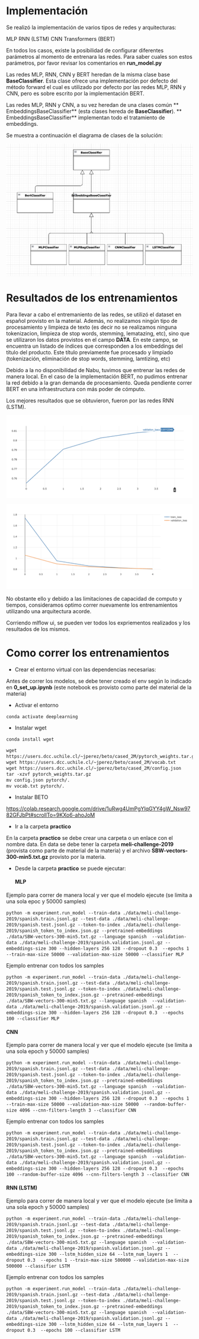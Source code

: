 

# Implementación

Se realizó la implementación de varios tipos de redes y arquitecturas:


MLP
RNN (LSTM)
CNN
Transformers (BERT)


En todos los casos, existe la posibilidad de configurar diferentes parámetros al momento de entrenara las redes. Para saber cuales son estos parámetros, por favor revisar los comentarios en **run_model.py**

Las redes MLP, RNN, CNN y BERT  heredan de la misma clase base **BaseClassifier**.  Esta clase ofrece una implementación por defecto del método forward el cual es utilizado por defecto por las redes MLP, RNN y CNN, pero es sobre escrito por la implementación BERT.

Las redes MLP, RNN y CNN, a su vez heredan de una clases común ** EmbeddingsBaseClassifier** (esta clases hereda de **BaseClassifier**). ** EmbeddingsBaseClassifier** implementan todo el tratamiento de embeddings.

Se muestra a continuación el diagrama de clases de la solución:

![](images/img_01.png)

# Resultados de los entrenamientos


Para llevar a cabo el entremaniento de las redes, se utilizó el dataset en español provisto en la material. Además, no realizamos ningún tipo de procesamiento y limpieza de texto (es decir no se realizamos ninguna tokenizacion, limpieza de stop words, stemming, lematazing, etc), sino que se utilizaron los datos provistos en el campo **DATA**. En este campo, se encuentra un listado de índices que corresponden a los embeddings del título del producto. Este título previamente fue procesado y limpiado (tokenización, eliminación de stop words, stemming, lamtizing, etc)


Debido a la no disponibilidad de Nabu, tuvimos que entrenar las redes de manera local. En el caso de la implementación BERT, no pudimos entrenar la red debido a la gran demanda de procesamiento. Queda pendiente correr BERT en una infraestructura con más poder de cómputo.


Los mejores resultados que se obtuvieron, fueron por las redes RNN (LSTM).

![](images/bacc.png)


![](images/loss.png)



No obstante ello y debido a las limitaciones de capacidad de computo y tiempos, consideramos optimo correr nuevamente los entrenamientos utilizando una arquitectura acorde.

Corriendo mlflow ui, se pueden ver todos los expriementos realizados y los resultados de los mismos.


# Como correr los entrenamientos

- Crear el entorno virtual con las dependencias necesarias:

Antes de correr los modelos, se debe tener creado el env según lo indicado en **0_set_up.ipynb** (este notebook es provisto como parte del material de la materia)

- Activar el entorno

```
conda activate deeplearning
```

- Instalar wget

```
conda install wget
```

```
wget https://users.dcc.uchile.cl/~jperez/beto/cased_2M/pytorch_weights.tar.gz
wget https://users.dcc.uchile.cl/~jperez/beto/cased_2M/vocab.txt
wget https://users.dcc.uchile.cl/~jperez/beto/cased_2M/config.json
tar -xzvf pytorch_weights.tar.gz
mv config.json pytorch/.
mv vocab.txt pytorch/.
```

- Instalar BETO

https://colab.research.google.com/drive/1uRwg4UmPgYIqGYY4gW_Nsw9782GFJbPt#scrollTo=9KXo6-ahoJoM


- Ir a la carpeta **practico**

En la carpeta **practico** se debe crear una carpeta o un enlace con el nombre data. En data se debe tener la carpeta **meli-challenge-2019** (provista como parte de material de la materia) y el archivo **SBW-vectors-300-min5.txt.gz** provisto por la materia.

- Desde la carpeta **practico** se puede ejecutar:

   #### MLP

Ejemplo para correr de manera local y ver que el modelo ejecute (se limita a una sola epoc y 50000 samples)


```
python -m experiment.run_model --train-data ./data/meli-challenge-2019/spanish.train.jsonl.gz --test-data ./data/meli-challenge-2019/spanish.test.jsonl.gz --token-to-index ./data/meli-challenge-2019/spanish_token_to_index.json.gz --pretrained-embeddings ./data/SBW-vectors-300-min5.txt.gz --language spanish  --validation-data ./data/meli-challenge-2019/spanish.validation.jsonl.gz --embeddings-size 300 --hidden-layers 256 128 --dropout 0.3  --epochs 1 --train-max-size 50000 --validation-max-size 50000 --classifier MLP
```

Ejemplo entrenar con todos los samples

  ```
  python -m experiment.run_model --train-data ./data/meli-challenge-2019/spanish.train.jsonl.gz --test-data ./data/meli-challenge-2019/spanish.test.jsonl.gz --token-to-index ./data/meli-challenge-2019/spanish_token_to_index.json.gz --pretrained-embeddings ./data/SBW-vectors-300-min5.txt.gz --language spanish  --validation-data ./data/meli-challenge-2019/spanish.validation.jsonl.gz --embeddings-size 300 --hidden-layers 256 128 --dropout 0.3  --epochs 100 --classifier MLP
  ```

#### CNN


Ejemplo para correr de manera local y ver que el modelo ejecute (se limita a una sola epoch y 50000 samples)  

```
python -m experiment.run_model --train-data ./data/meli-challenge-2019/spanish.train.jsonl.gz --test-data ./data/meli-challenge-2019/spanish.test.jsonl.gz --token-to-index ./data/meli-challenge-2019/spanish_token_to_index.json.gz --pretrained-embeddings ./data/SBW-vectors-300-min5.txt.gz --language spanish  --validation-data ./data/meli-challenge-2019/spanish.validation.jsonl.gz --embeddings-size 300 --hidden-layers 256 128 --dropout 0.3  --epochs 1 --train-max-size 50000 --validation-max-size 50000  --random-buffer-size 4096 --cnn-filters-length 3 --classifier CNN
```

Ejemplo entrenar con todos los samples

```
python -m experiment.run_model --train-data ./data/meli-challenge-2019/spanish.train.jsonl.gz --test-data ./data/meli-challenge-2019/spanish.test.jsonl.gz --token-to-index ./data/meli-challenge-2019/spanish_token_to_index.json.gz --pretrained-embeddings ./data/SBW-vectors-300-min5.txt.gz --language spanish  --validation-data ./data/meli-challenge-2019/spanish.validation.jsonl.gz --embeddings-size 300 --hidden-layers 256 128 --dropout 0.3  --epochs 100 --random-buffer-size 4096 --cnn-filters-length 3 --classifier CNN
```

   #### RNN (LSTM)

Ejemplo para correr de manera local y ver que el modelo ejecute (se limita a una sola epoch y 50000 samples)  

```
python -m experiment.run_model --train-data ./data/meli-challenge-2019/spanish.train.jsonl.gz --test-data ./data/meli-challenge-2019/spanish.test.jsonl.gz --token-to-index ./data/meli-challenge-2019/spanish_token_to_index.json.gz --pretrained-embeddings ./data/SBW-vectors-300-min5.txt.gz --language spanish  --validation-data ./data/meli-challenge-2019/spanish.validation.jsonl.gz --embeddings-size 300 --lstm_hidden_size 64 --lstm_num_layers 1  --dropout 0.3  --epochs 1 --train-max-size 500000 --validation-max-size 500000 --classifier LSTM
```

Ejemplo entrenar con todos los samples

```
python -m experiment.run_model --train-data ./data/meli-challenge-2019/spanish.train.jsonl.gz --test-data ./data/meli-challenge-2019/spanish.test.jsonl.gz --token-to-index ./data/meli-challenge-2019/spanish_token_to_index.json.gz --pretrained-embeddings ./data/SBW-vectors-300-min5.txt.gz --language spanish  --validation-data ./data/meli-challenge-2019/spanish.validation.jsonl.gz --embeddings-size 300 --lstm_hidden_size 64 --lstm_num_layers 1  --dropout 0.3  --epochs 100 --classifier LSTM
```

